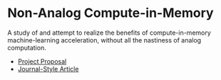 

# Non-Analog Compute-in-Memory 

A study of and attempt to realize the benefits of compute-in-memory machine-learning acceleration, without all the nastiness of analog computation. 

* [Project Proposal](./proposal.md)
* [Journal-Style Article](https://github.com/dan-fritchman/NonAnalogComputeInMemoryArticle)


